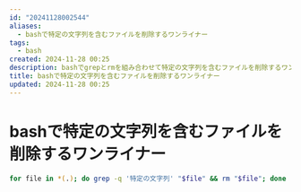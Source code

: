 ```yaml
---
id: "20241128002544"
aliases:
  - bashで特定の文字列を含むファイルを削除するワンライナー
tags:
  - bash
created: 2024-11-28 00:25
description: bashでgrepとrmを組み合わせて特定の文字列を含むファイルを削除するワンライナー
title: bashで特定の文字列を含むファイルを削除するワンライナー
updated: 2024-11-28 00:25
---
```


# bashで特定の文字列を含むファイルを削除するワンライナー

```bash
for file in *(.); do grep -q '特定の文字列' "$file" && rm "$file"; done
```
